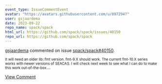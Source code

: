 ```yaml
---
event_type: IssueCommentEvent
avatar: "https://avatars.githubusercontent.com/u/897294?"
user: gsjaardema
date: 2023-09-22
repo_name: spack/spack
html_url: https://github.com/spack/spack/issues/40150
repo_url: https://github.com/spack/spack
---
```


<a href='https://github.com/gsjaardema' target='_blank'>gsjaardema</a> commented on issue <a href='https://github.com/spack/spack/issues/40150' target='_blank'>spack/spack#40150</a>.

<small>It will need an older lib::fmt version.  fmt-9.X should work.  The current fmt-10.X series works with newer versions of SEACAS.  I will check next week to see what I can do to make this work out-of-the-box....</small>

<a href='https://github.com/spack/spack/issues/40150' target='_blank'>View Comment</a>